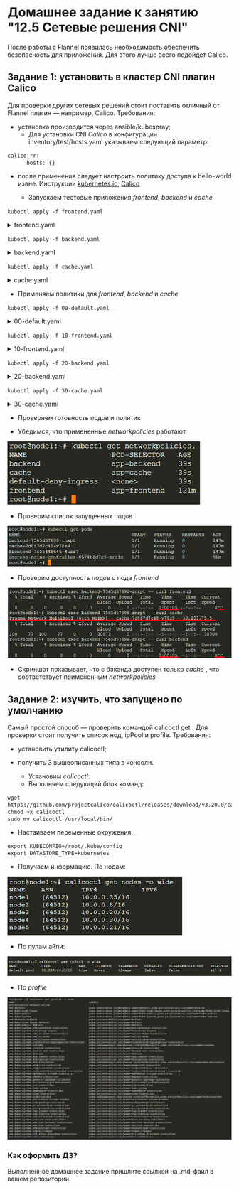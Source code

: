 # Домашнее задание к занятию "12.5 Сетевые решения CNI"
После работы с Flannel появилась необходимость обеспечить безопасность для приложения. Для этого лучше всего подойдет Calico.
## Задание 1: установить в кластер CNI плагин Calico
Для проверки других сетевых решений стоит поставить отличный от Flannel плагин — например, Calico. Требования: 
* установка производится через ansible/kubespray;
  * Для установки CNI _Calico_ в конфигурации inventory/test/hosts.yaml указываем следующий параметр:

```shell
calico_rr:
      hosts: {}
```

* после применения следует настроить политику доступа к hello-world извне. Инструкции [kubernetes.io](https://kubernetes.io/docs/concepts/services-networking/network-policies/), [Calico](https://docs.projectcalico.org/about/about-network-policy)

  * Запускаем тестовые приложения _frontend_, _backend_ и _cache_

`kubectl apply -f frontend.yaml`
<details>
  <summary>frontend.yaml</summary>

```shell
---
apiVersion: v1
kind: Service
metadata:
  name: frontend
  namespace: default
spec:
  ports:
    - name: web
      port: 80
  selector:
    app: frontend
```
</details>

`kubectl apply -f backend.yaml`
<details>
  <summary>backend.yaml</summary>

```shell
apiVersion: apps/v1
kind: Deployment
metadata:
  labels:
    app: backend
  name: backend
  namespace: default
spec:
  replicas: 1
  selector:
    matchLabels:
      app: backend
  template:
    metadata:
      labels:
        app: backend
    spec:
      containers:
        - image: praqma/network-multitool:alpine-extra
          imagePullPolicy: IfNotPresent
          name: network-multitool
      terminationGracePeriodSeconds: 30

</details>

---
apiVersion: v1
kind: Service
metadata:
  name: backend
  namespace: default
spec:
  ports:
    - name: web
      port: 80
  selector:
    app: backend
```
</details>

`kubectl apply -f cache.yaml`
<details>
  <summary>cache.yaml</summary>

```shell
  apiVersion: apps/v1
kind: Deployment
metadata:
  labels:
    app: cache
  name: cache
  namespace: default
spec:
  replicas: 1
  selector:
    matchLabels:
      app: cache
  template:
    metadata:
      labels:
        app: cache
    spec:
      containers:
        - image: praqma/network-multitool:alpine-extra
          imagePullPolicy: IfNotPresent
          name: network-multitool
      terminationGracePeriodSeconds: 30
```
</details>

* Применяем политики для _frontend_, _backend_ и _cache_

`kubectl apply -f 00-default.yaml`
<details>
<summary>00-default.yaml</summary>

```shell
---
apiVersion: v1
kind: Service
metadata:
  name: cache
  namespace: default
spec:
  ports:
    - name: web
      port: 80
  selector:
    app: cache
```
</details>

`kubectl apply -f 10-frontend.yaml`
<details>
<summary>10-frontend.yaml</summary>

```shell
apiVersion: networking.k8s.io/v1
kind: NetworkPolicy
metadata:
  name: frontend
  namespace: default
spec:
  podSelector:
    matchLabels:
      app: frontend
  policyTypes:
    - Ingress
ingress:
  ports:
        - protocol: TCP
          port: 80
        - protocol: TCP
          port: 443

```
</details>

`kubectl apply -f 20-backend.yaml`
<details>
<summary>20-backend.yaml</summary>

```shell
apiVersion: networking.k8s.io/v1
kind: NetworkPolicy
metadata:
  name: backend
  namespace: default
spec:
  podSelector:
    matchLabels:
      app: backend
  policyTypes:
    - Ingress
  ingress:
    - from:
      - podSelector:
          matchLabels:
            app: frontend
      ports:
        - protocol: TCP
          port: 80
        - protocol: TCP
          port: 443

```
</details>

`kubectl apply -f 30-cache.yaml`
<details>
<summary>30-cache.yaml</summary>

```shell
apiVersion: networking.k8s.io/v1
kind: NetworkPolicy
metadata:
  name: cache
  namespace: default
spec:
  podSelector:
    matchLabels:
      app: cache
  policyTypes:
    - Ingress
    - Egress
  ingress:
    - from:
      - podSelector:
          matchLabels:
            app: backend
      ports:
        - protocol: TCP
          port: 80
        - protocol: TCP
          port: 443

```
</details>

* Проверяем готовность подов и политик

* Убедимся, что примененные _networkpolicies_ работают

![netpolicies](img/img_29.png)

* Проверим список запущенных подов

![pods](img/img_28.png)

* Проверим доступность подов с пода _frontend_

![access](img/img_30.png)

  * Скриншот показывает, что с бэкэнда доступен только _cache_ , что соответствует примененным _networkpolicies_

## Задание 2: изучить, что запущено по умолчанию
Самый простой способ — проверить командой calicoctl get <type>. Для проверки стоит получить список нод, ipPool и profile.
Требования: 
* установить утилиту calicoctl;
* получить 3 вышеописанных типа в консоли.

  * Установим _calicoctl_:
  * Выполняем следующий блок команд:
```shell
wget https://github.com/projectcalico/calicoctl/releases/download/v3.20.0/calicoctl
chmod +x calicoctl
sudo mv calicoctl /usr/local/bin/
```

* Настаиваем переменные окружения:

```shell
export KUBECONFIG=/root/.kube/config
export DATASTORE_TYPE=kubernetes
```

* Получаем информацию. По нодам:

![calico_nodes](img/img_25.png)

* По пулам айпи:

![calico_ippool](img/img_26.png)

* По _profile_

![calico_profile](img/img_27.png)

### Как оформить ДЗ?

Выполненное домашнее задание пришлите ссылкой на .md-файл в вашем репозитории.
